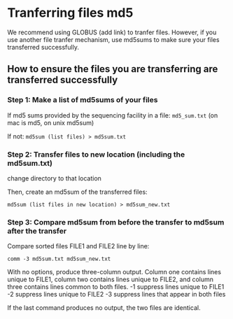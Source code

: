 # Tranferring files md5

We recommend using GLOBUS (add link) to tranfer files.
However, if you use another file tranfer mechanism, use md5sums to make sure your files transferred successfully.

## How to ensure the files you are transferring are transferred successfully

### Step 1: Make a list of md5sums of your files

If md5 sums provided by the sequencing facility in a file: `md5_sum.txt` 
(on mac is md5, on unix md5sum)

If not:
`md5sum (list files) > md5sum.txt`

### Step 2: Transfer files to new location (including the md5sum.txt)

change directory to that location

Then, create an md5sum of the transferred files:

`md5sum (list files in new location) > md5sum_new.txt`

### Step 3: Compare md5sum from before the transfer to md5sum after the transfer

Compare sorted files FILE1 and FILE2 line by line:

`comm -3 md5sum.txt md5sum_new.txt`

With  no  options,  produce  three-column  output.  Column one contains 
lines unique to FILE1, column two contains lines unique to  FILE2,  and  column three contains lines common to both files.
  -1     suppress lines unique to FILE1
  -2     suppress lines unique to FILE2
  -3     suppress lines that appear in both files

If the last command produces no output, the two files are identical.

```
